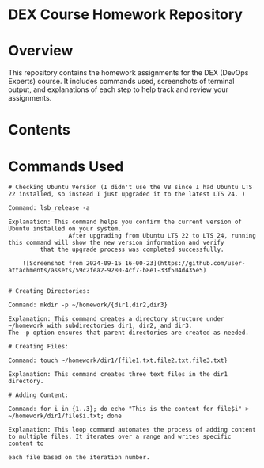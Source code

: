 # DEX Course Homework Repository

# Overview
This repository contains the homework assignments for the DEX (DevOps Experts) course. It includes commands used, screenshots of terminal output, and explanations of each step to help track and review your assignments.

# Contents

# Commands Used

	# Checking Ubuntu Version (I didn't use the VB since I had Ubuntu LTS 22 installed, so instead I just upgraded it to the latest LTS 24. )
	
	Command: lsb_release -a
 
	Explanation: This command helps you confirm the current version of Ubuntu installed on your system. 
                     After upgrading from Ubuntu LTS 22 to LTS 24, running this command will show the new version information and verify 
		     that the upgrade process was completed successfully.

        ![Screenshot from 2024-09-15 16-00-23](https://github.com/user-attachments/assets/59c2fea2-9280-4cf7-b8e1-33f504d435e5)

 
	# Creating Directories:

	Command: mkdir -p ~/homework/{dir1,dir2,dir3}
	
	Explanation: This command creates a directory structure under ~/homework with subdirectories dir1, dir2, and dir3. 
	The -p option ensures that parent directories are created as needed.
	
	# Creating Files:
	
	Command: touch ~/homework/dir1/{file1.txt,file2.txt,file3.txt}
	
	Explanation: This command creates three text files in the dir1 directory.
	
	# Adding Content:
	
	Command: for i in {1..3}; do echo "This is the content for file$i" > ~/homework/dir1/file$i.txt; done
	
	Explanation: This loop command automates the process of adding content to multiple files. It iterates over a range and writes specific content to 

	each file based on the iteration number.
      

                                                                                                                                                                                                                                                                                                                                                           
